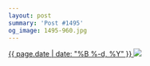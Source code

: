 ```yaml
---
layout: post
summary: 'Post #1495'
og_image: 1495-960.jpg
---
```


<p>
 <time>
  <a href="/1495">
   {{ page.date | date: "%B %-d, %Y" }}
  </a>
 </time>
 <a href="/1495">
  <img data-taken="9/27/2021" sizes="(min-width: 700px) 50vw, calc(100vw - 2rem)" src="{{ site.assets_url }}/1495-480.jpg" srcset="{{ site.assets_url }}/1495-240.jpg 240w, {{ site.assets_url }}/1495-480.jpg 480w, {{ site.assets_url }}/1495-720.jpg 720w, {{ site.assets_url }}/1495-960.jpg 960w"/>
 </a>
</p>

